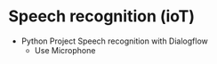 # Speech recognition (ioT)

- Python Project Speech recognition with Dialogflow
  * Use Microphone

